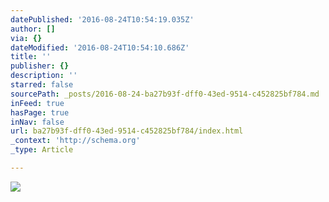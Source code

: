 ```yaml
---
datePublished: '2016-08-24T10:54:19.035Z'
author: []
via: {}
dateModified: '2016-08-24T10:54:10.686Z'
title: ''
publisher: {}
description: ''
starred: false
sourcePath: _posts/2016-08-24-ba27b93f-dff0-43ed-9514-c452825bf784.md
inFeed: true
hasPage: true
inNav: false
url: ba27b93f-dff0-43ed-9514-c452825bf784/index.html
_context: 'http://schema.org'
_type: Article

---
```

![](https://the-grid-user-content.s3-us-west-2.amazonaws.com/3932fb8e-495c-4b6c-9f17-2b191c6a0c52.jpg)